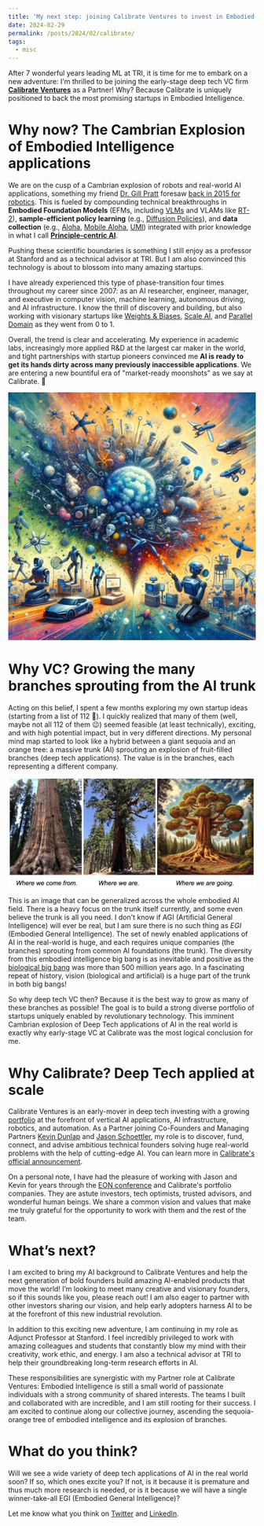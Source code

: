 ```yaml
---
title: 'My next step: joining Calibrate Ventures to invest in Embodied Intelligence'
date: 2024-02-29
permalink: /posts/2024/02/calibrate/
tags:
  - misc
---
```


After 7 wonderful years leading ML at TRI, it is time for me to embark on a new adventure: I'm thrilled to be joining the early-stage deep tech VC firm **[Calibrate Ventures](https://www.calibratevc.com/)** as a Partner! Why? Because Calibrate is uniquely positioned to back the most promising startups in Embodied Intelligence.

# Why now? The Cambrian Explosion of Embodied Intelligence applications

We are on the cusp of a Cambrian explosion of robots and real-world AI applications, something my friend [Dr. Gill Pratt](https://www.tri.global/about-us/dr-gill-pratt) foresaw [back in 2015 for robotics](https://www.aeaweb.org/articles?id=10.1257/jep.29.3.51). This is fueled by compounding technical breakthroughs in **Embodied Foundation Models** (EFMs, including [VLMs](https://arxiv.org/abs/2402.07865) and VLAMs like [RT-2](https://arxiv.org/abs/2307.15818)), **sample-efficient policy learning** (e.g., [Diffusion Policies](https://diffusion-policy.cs.columbia.edu/)), and **data collection** (e.g., [Aloha](https://tonyzhaozh.github.io/aloha/), [Mobile Aloha](https://mobile-aloha.github.io/), [UMI](https://umi-gripper.github.io/)) integrated with prior knowledge in what I call **[Principle-centric AI](https://www.youtube.com/watch?v=qzo61V7G1EM&t=8312s)**.

Pushing these scientific boundaries is something I still enjoy as a professor at Stanford and as a technical advisor at TRI. But I am also convinced this technology is about to blossom into many amazing startups.

I have already experienced this type of phase-transition four times throughout my career since 2007: as an AI researcher, engineer, manager, and executive in computer vision, machine learning, autonomous driving, and AI infrastructure. I know the thrill of discovery and building, but also working with visionary startups like [Weights & Biases](https://wandb.ai/wandb_fc/gradient-dissent/reports/Adrien-Gaidon-Advancing-ML-Research-in-Autonomous-Vehicles--Vmlldzo2MzEzMTE), [Scale AI](https://scale.com/customers/toyota), and [Parallel Domain](https://paralleldomain.com/how-tri-trains-better-computer-vision-models-with-pd-synthetic-data) as they went from 0 to 1.

Overall, the trend is clear and accelerating. My experience in academic labs, increasingly more applied R&D at the largest car maker in the world, and tight partnerships with startup pioneers convinced me **AI is ready to get its hands dirty across many previously inaccessible applications**. We are entering a new bountiful era of "market-ready moonshots" as we say at Calibrate. 🚀

![The Cambrian explosion of Embodied Intelligence](/images/cambrian-explosion-of-embodied-intelligence.jpeg "The Cambrian explosion of Embodied Intelligence")


# Why VC? Growing the many branches sprouting from the AI trunk

Acting on this belief, I spent a few months exploring my own startup ideas (starting from a list of 112 😬). I quickly realized that many of them (well, maybe not all 112 of them 😉) seemed feasible (at least technically), exciting, and with high potential impact, but in very different directions. My personal mind map started to look like a hybrid between a giant sequoia and an orange tree: a massive trunk (AI) sprouting an explosion of fruit-filled branches (deep tech applications). The value is in the branches, each representing a different company.

![The sequoia-orange tree of Embodied Intelligence](/images/trees-of-embodied-intelligence.jpg "The sequoia-orange tree of Embodied Intelligence")

This is an image that can be generalized across the whole embodied AI field. There is a heavy focus on the trunk itself currently, and some even believe the trunk is all you need. I don't know if AGI (Artificial General Intelligence) will ever be real, but I am sure there is no such thing as _EGI_ (Embodied General Intelligence). The set of newly enabled applications of AI in the real-world is huge, and each requires unique companies (the branches) sprouting from common AI foundations (the trunk). The diversity from this embodied intelligence big bang is as inevitable and positive as the [biological big bang](https://en.wikipedia.org/wiki/Cambrian_explosion) was more than 500 million years ago. In a fascinating repeat of history, vision (biological and artificial) is a huge part of the trunk in both big bangs!

So why deep tech VC then? Because it is the best way to grow as many of these branches as possible! The goal is to build a strong diverse portfolio of startups uniquely enabled by revolutionary technology. This imminent Cambrian explosion of Deep Tech applications of AI in the real world is exactly why early-stage VC at Calibrate was the most logical conclusion for me.

# Why Calibrate? Deep Tech applied at scale

Calibrate Ventures is an early-mover in deep tech investing with a growing [portfolio](https://www.calibratevc.com/portfolio) at the forefront of vertical AI applications, AI infrastructure, robotics, and automation. As a Partner joining Co-Founders and Managing Partners [Kevin Dunlap](https://www.calibratevc.com/team/kevin-dunlap) and [Jason Schoettler](https://www.calibratevc.com/team/jason-schoettler), my role is to discover, fund, connect, and advise ambitious technical founders solving huge real-world problems with the help of cutting-edge AI. You can learn more in [Calibrate's official announcement](https://www.calibratevc.com/blog/calibrate-ventures-welcomes-adrien-gaidon-as-partner).

On a personal note, I have had the pleasure of working with Jason and Kevin for years through the [EON conference](https://www.eon.events/) and Calibrate's portfolio companies. They are astute investors, tech optimists, trusted advisors, and wonderful human beings. We share a common vision and values that make me truly grateful for the opportunity to work with them and the rest of the team.

# What’s next?

I am excited to bring my AI background to Calibrate Ventures and help the next generation of bold founders build amazing AI-enabled products that move the world! I’m looking to meet many creative and visionary founders, so if this sounds like you, please reach out! I am also eager to partner with other investors sharing our vision, and help early adopters harness AI to be at the forefront of this new industrial revolution.

In addition to this exciting new adventure, I am continuing in my role as Adjunct Professor at Stanford. I feel incredibly privileged to work with amazing colleagues and students that constantly blow my mind with their creativity, work ethic, and energy. I am also a technical advisor at TRI to help their groundbreaking long-term research efforts in AI.

These responsibilities are synergistic with my Partner role at Calibrate Ventures: Embodied Intelligence is still a small world of passionate individuals with a strong community of shared interests. The teams I built and collaborated with are incredible, and I am still rooting for their success. I am excited to continue along our collective journey, ascending the sequoia-orange tree of embodied intelligence and its explosion of branches.

# What do you think?

Will we see a wide variety of deep tech applications of AI in the real world soon? If so, which ones excite you? If not, is it because it is premature and thus much more research is needed, or is it because we will have a single winner-take-all EGI (Embodied General Intelligence)?

Let me know what you think on [Twitter](https://twitter.com/adnothing/status/1763242339898962268) and [LinkedIn](https://www.linkedin.com/posts/adrien-gaidon-63ab2358_big-personal-news-after-7-wonderful-years-activity-7169007825376014336-bGq5).